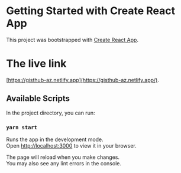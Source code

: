 # Getting Started with Create React App

This project was bootstrapped with [Create React App](https://github.com/facebook/create-react-app). 

# The live link

[https://gisthub-az.netlify.app](https://gisthub-az.netlify.app/). 


## Available Scripts

In the project directory, you can run:

### `yarn start`

Runs the app in the development mode.\
Open [http://localhost:3000](http://localhost:3000) to view it in your browser.

The page will reload when you make changes.\
You may also see any lint errors in the console.


